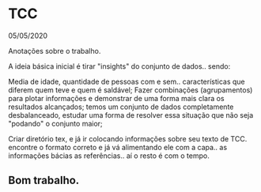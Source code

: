 # TCC
05/05/2020

Anotações sobre o trabalho.

A ideia básica inicial é tirar "insights" do conjunto de dados.. sendo:

Media de idade, quantidade de pessoas com e sem.. características que diferem quem teve e quem é saldável;
Fazer combinações (agrupamentos) para plotar informações e demonstrar de uma forma mais clara os resultados alcançados;
temos um conjunto de dados completamente desbalanceado, estudar uma forma de resolver essa situação que não seja "podando" o conjunto maior;

Criar diretório tex, e já ir colocando informações sobre seu texto de TCC. encontre o formato correto e já vá alimentando ele com a capa.. as informações bácias as referências.. aí o resto é com o tempo.

Bom trabalho.
-------------------------------------------------------------------------------------------------------------------


